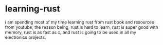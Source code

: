 # learning-rust
i am spending most of my time learning rust from rust book and resources from youtube, the reason being, rust is hard to learn, rust is super good with memory, rust is as fast as c, and rust is going to be used in all my electronics projects.
